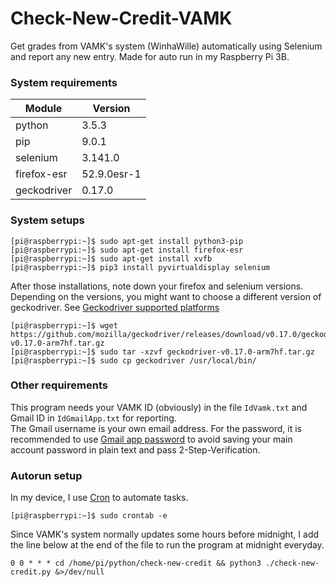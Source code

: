 # Check-New-Credit-VAMK
Get grades from VAMK's system (WinhaWille) automatically using Selenium and report any new entry. Made for auto run in my Raspberry Pi 3B.

### System requirements
Module | Version
--- | ---
python | 3.5.3
pip | 9.0.1
selenium | 3.141.0
firefox-esr | 52.9.0esr-1
geckodriver | 0.17.0

### System setups
```console
[pi@raspberrypi:~]$ sudo apt-get install python3-pip
[pi@raspberrypi:~]$ sudo apt-get install firefox-esr
[pi@raspberrypi:~]$ sudo apt-get install xvfb
[pi@raspberrypi:~]$ pip3 install pyvirtualdisplay selenium
```
After those installations, note down your firefox and selenium versions. Depending on the versions, you might want to choose a different version of geckodriver. See [Geckodriver supported platforms](https://firefox-source-docs.mozilla.org/testing/geckodriver/geckodriver/Support.html)  
```console
[pi@raspberrypi:~]$ wget https://github.com/mozilla/geckodriver/releases/download/v0.17.0/geckodriver-v0.17.0-arm7hf.tar.gz
[pi@raspberrypi:~]$ sudo tar -xzvf geckodriver-v0.17.0-arm7hf.tar.gz
[pi@raspberrypi:~]$ sudo cp geckodriver /usr/local/bin/
```

### Other requirements
This program needs your VAMK ID (obviously) in the file `IdVamk.txt` and Gmail ID in `IdGmailApp.txt` for reporting.  
The Gmail username is your own email address. For the password, it is recommended to use [Gmail app password](https://support.google.com/accounts/answer/185833?hl=en) to avoid saving your main account password in plain text and pass 2-Step-Verification.  

### Autorun setup
In my device, I use [Cron](https://www.raspberrypi.org/documentation/linux/usage/cron.md) to automate tasks.  
```console
[pi@raspberrypi:~]$ sudo crontab -e
```
Since VAMK's system normally updates some hours before midnight, I add the line below at the end of the file to run the program at midnight everyday.  
```
0 0 * * * cd /home/pi/python/check-new-credit && python3 ./check-new-credit.py &>/dev/null
```

